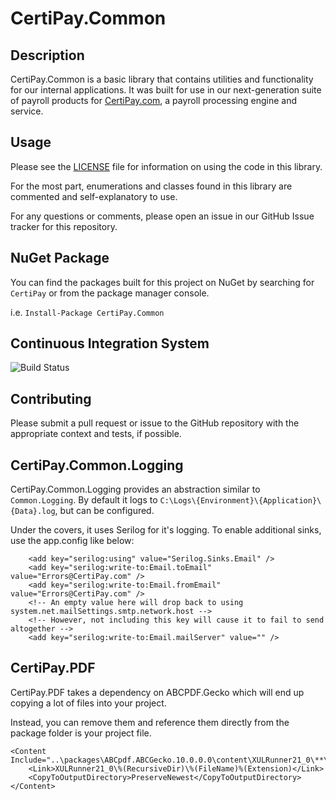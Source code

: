 CertiPay.Common
===================

## Description

CertiPay.Common is a basic library that contains utilities and functionality for our internal applications. It
was built for use in our next-generation suite of payroll products for [CertiPay.com](http://www.certipay.com), a payroll
processing engine and service.

## Usage

Please see the [LICENSE](License.md) file for information on using the code in this library.

For the most part, enumerations and classes found in this library are commented and self-explanatory to use.

For any questions or comments, please open an issue in our GitHub Issue tracker for this repository.

## NuGet Package

You can find the packages built for this project on NuGet by searching for `CertiPay` or from the package manager console.

i.e. `Install-Package CertiPay.Common`

## Continuous Integration System

![Build Status](https://ci.appveyor.com/api/projects/status/gvq9mhbakoq2srjq/branch/master?svg=true)

## Contributing

Please submit a pull request or issue to the GitHub repository with the appropriate context and tests, if possible.

## CertiPay.Common.Logging

CertiPay.Common.Logging provides an abstraction similar to `Common.Logging`. By default it logs to `C:\Logs\{Environment}\{Application}\{Data}.log`, but can be configured.

Under the covers, it uses Serilog for it's logging. To enable additional sinks, use the app.config like below:

```
    <add key="serilog:using" value="Serilog.Sinks.Email" />
    <add key="serilog:write-to:Email.toEmail" value="Errors@CertiPay.com" />
    <add key="serilog:write-to:Email.fromEmail" value="Errors@CertiPay.com" />
    <!-- An empty value here will drop back to using system.net.mailSettings.smtp.network.host -->
    <!-- However, not including this key will cause it to fail to send altogether -->
    <add key="serilog:write-to:Email.mailServer" value="" />
```

## CertiPay.PDF

CertiPay.PDF takes a dependency on ABCPDF.Gecko which will end up copying a lot of files into your project.

Instead, you can remove them and reference them directly from the package folder is your project file.

```
<Content Include="..\packages\ABCpdf.ABCGecko.10.0.0.0\content\XULRunner21_0\**\*.*">
    <Link>XULRunner21_0\%(RecursiveDir)\%(FileName)%(Extension)</Link>
    <CopyToOutputDirectory>PreserveNewest</CopyToOutputDirectory>
</Content>
```